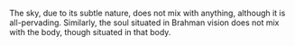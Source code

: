 The sky, due to its subtle nature, does not mix with anything, although it is all-pervading. Similarly, the soul situated in Brahman vision does not mix with the body, though situated in that body.
